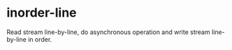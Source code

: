 inorder-line
============

Read stream line-by-line, do asynchronous operation and write stream line-by-line in order.
